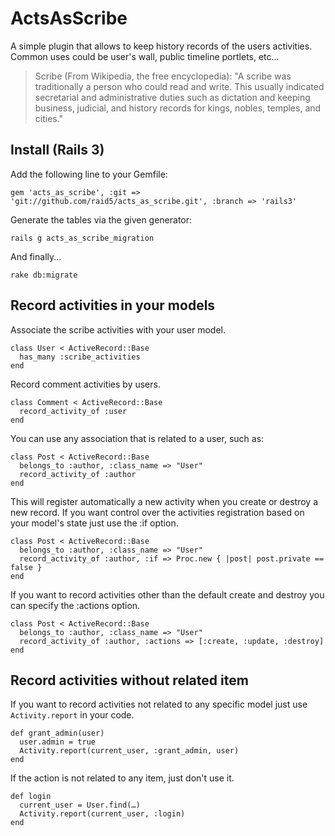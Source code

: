 ActsAsScribe
============
A simple plugin that allows to keep history records of the users activities. Common uses could be user's wall, public timeline portlets, etc...

> Scribe (From Wikipedia, the free encyclopedia):
"A scribe was traditionally a person who could read and write. This usually indicated secretarial and administrative duties such as dictation and keeping business, judicial, and history records for kings, nobles, temples, and cities."

Install (Rails 3)
-----------------
 
Add the following line to your Gemfile:
 
 `gem 'acts_as_scribe', :git => 'git://github.com/raid5/acts_as_scribe.git', :branch => 'rails3'`
 
Generate the tables via the given generator:

 `rails g acts_as_scribe_migration`
 
And finally...
 
 `rake db:migrate`
 
Record activities in your models
---------------------------------------------

Associate the scribe activities with your user model.

    class User < ActiveRecord::Base    
      has_many :scribe_activities
    end

Record comment activities by users.

    class Comment < ActiveRecord::Base    
      record_activity_of :user
    end

You can use any association that is related to a user, such as:

    class Post < ActiveRecord::Base
      belongs_to :author, :class_name => "User"
      record_activity_of :author
    end

This will register automatically a new activity when you create or destroy a new record. If you want control over the activities registration based on your model's state just use the :if option.

    class Post < ActiveRecord::Base
      belongs_to :author, :class_name => "User"
      record_activity_of :author, :if => Proc.new { |post| post.private == false }
    end

If you want to record activities other than the default create and destroy you can specify the :actions option.

    class Post < ActiveRecord::Base
      belongs_to :author, :class_name => "User"
      record_activity_of :author, :actions => [:create, :update, :destroy]
    end


Record activities without related item
--------------------------------------

If you want to record activities not related to any specific model just use `Activity.report` in your code.

    def grant_admin(user)
      user.admin = true
      Activity.report(current_user, :grant_admin, user)
    end
  
If the action is not related to any item, just don't use it.

    def login
      current_user = User.find(…)
      Activity.report(current_user, :login)
    end
